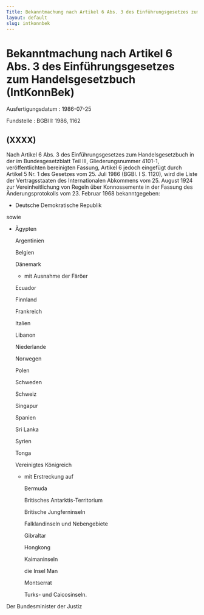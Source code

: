 ```yaml
---
Title: Bekanntmachung nach Artikel 6 Abs. 3 des Einführungsgesetzes zum Handelsgesetzbuch
layout: default
slug: intkonnbek
---
```


# Bekanntmachung nach Artikel 6 Abs. 3 des Einführungsgesetzes zum Handelsgesetzbuch (IntKonnBek)

Ausfertigungsdatum
:   1986-07-25

Fundstelle
:   BGBl I: 1986, 1162



## (XXXX)

Nach Artikel 6 Abs. 3 des Einführungsgesetzes zum Handelsgesetzbuch in
der im Bundesgesetzblatt Teil III, Gliederungsnummer 4101-1,
veröffentlichten bereinigten Fassung, Artikel 6 jedoch eingefügt durch
Artikel 5 Nr. 1 des Gesetzes vom 25. Juli 1986 (BGBl. I S. 1120), wird
die Liste der Vertragsstaaten des Internationalen Abkommens vom 25.
August 1924 zur Vereinheitlichung von Regeln über Konnossemente in der
Fassung des Änderungsprotokolls vom 23. Februar 1968 bekanntgegeben:

*   Deutsche Demokratische Republik



sowie

*   Ägypten

    Argentinien

    Belgien

    Dänemark

    *   mit Ausnahme der Färöer




    Ecuador

    Finnland

    Frankreich

    Italien

    Libanon

    Niederlande

    Norwegen

    Polen

    Schweden

    Schweiz

    Singapur

    Spanien

    Sri Lanka

    Syrien

    Tonga

    Vereinigtes Königreich

    *   mit Erstreckung auf

        Bermuda

        Britisches Antarktis-Territorium

        Britische Jungferninseln

        Falklandinseln und Nebengebiete

        Gibraltar

        Hongkong

        Kaimaninseln

        die Insel Man

        Montserrat

        Turks- und Caicosinseln.






Der Bundesminister der Justiz

